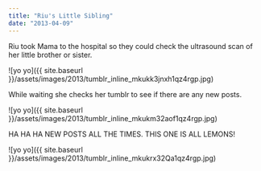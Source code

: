```yaml
---
title: "Riu's Little Sibling"
date: "2013-04-09"
---
```


Riu took Mama to the hospital so they could check the ultrasound scan of her little brother or sister.

![yo yo]({{ site.baseurl }}/assets/images/2013/tumblr_inline_mkukk3jnxh1qz4rgp.jpg)

While waiting she checks her tumblr to see if there are any new posts.

![yo yo]({{ site.baseurl }}/assets/images/2013/tumblr_inline_mkukm32aof1qz4rgp.jpg)

HA HA HA NEW POSTS ALL THE TIMES. THIS ONE IS ALL LEMONS!

![yo yo]({{ site.baseurl }}/assets/images/2013/tumblr_inline_mkukrx32Qa1qz4rgp.jpg)
